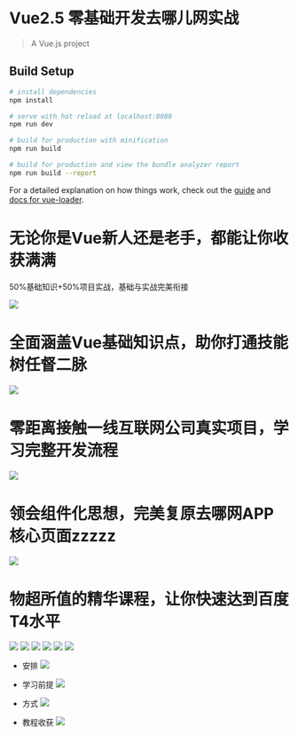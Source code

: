 # Vue2.5 零基础开发去哪儿网实战
> A Vue.js project

## Build Setup

``` bash
# install dependencies
npm install

# serve with hot reload at localhost:8080
npm run dev

# build for production with minification
npm run build

# build for production and view the bundle analyzer report
npm run build --report
```

For a detailed explanation on how things work, check out the [guide](http://vuejs-templates.github.io/webpack/) and [docs for vue-loader](http://vuejs.github.io/vue-loader).

# 无论你是Vue新人还是老手，都能让你收获满满
50%基础知识+50%项目实战，基础与实战完美衔接

![](https://upload-images.jianshu.io/upload_images/4685968-81b2ee7c8abd9c40.png?imageMogr2/auto-orient/strip%7CimageView2/2/w/1240)
# 全面涵盖Vue基础知识点，助你打通技能树任督二脉
![](https://upload-images.jianshu.io/upload_images/4685968-613b1020eb7670f3.png?imageMogr2/auto-orient/strip%7CimageView2/2/w/1240)
# 零距离接触一线互联网公司真实项目，学习完整开发流程
![](https://upload-images.jianshu.io/upload_images/4685968-b83906da805e7474.png?imageMogr2/auto-orient/strip%7CimageView2/2/w/1240)
# 领会组件化思想，完美复原去哪网APP核心页面zzzzz
![](https://upload-images.jianshu.io/upload_images/4685968-fcb95032aa09b954.png?imageMogr2/auto-orient/strip%7CimageView2/2/w/1240)
# 物超所值的精华课程，让你快速达到百度T4水平
![](https://upload-images.jianshu.io/upload_images/4685968-d505b2cc9fe755ab.png?imageMogr2/auto-orient/strip%7CimageView2/2/w/1240)
![](https://upload-images.jianshu.io/upload_images/4685968-70d69d28c7fe10a4.png?imageMogr2/auto-orient/strip%7CimageView2/2/w/1240)
![](https://upload-images.jianshu.io/upload_images/4685968-25c9cd03e9562999.png?imageMogr2/auto-orient/strip%7CimageView2/2/w/1240)
![](https://upload-images.jianshu.io/upload_images/4685968-c1ea557c69cede95.png?imageMogr2/auto-orient/strip%7CimageView2/2/w/1240)
![](https://upload-images.jianshu.io/upload_images/4685968-a17f23a29982ca43.png?imageMogr2/auto-orient/strip%7CimageView2/2/w/1240)
![](https://upload-images.jianshu.io/upload_images/4685968-48edfaa0f752f184.png?imageMogr2/auto-orient/strip%7CimageView2/2/w/1240)

- 安排
![](https://upload-images.jianshu.io/upload_images/4685968-abf0e21a7a351e05.png?imageMogr2/auto-orient/strip%7CimageView2/2/w/1240)

- 学习前提
![](https://upload-images.jianshu.io/upload_images/4685968-f6ce1a81dcfeb023.png?imageMogr2/auto-orient/strip%7CimageView2/2/w/1240)

- 方式
![](https://upload-images.jianshu.io/upload_images/4685968-3c1b6ce4503dbfa6.png?imageMogr2/auto-orient/strip%7CimageView2/2/w/1240)

- 教程收获
![](https://upload-images.jianshu.io/upload_images/4685968-17c0967c2caf1a96.png?imageMogr2/auto-orient/strip%7CimageView2/2/w/1240)
